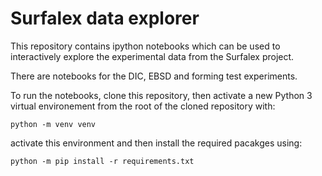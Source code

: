 # Surfalex data explorer

This repository contains ipython notebooks which can be used to interactively explore the experimental data from the Surfalex project. 

There are notebooks for the DIC, EBSD and forming test experiments.

To run the notebooks, clone this repository, then activate a new Python 3 virtual environement from the root of the cloned repository with:

`python -m venv venv`

activate this environment and then install the required pacakges using:

`python -m pip install -r requirements.txt`
